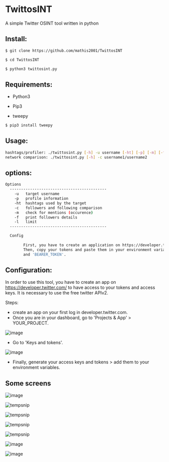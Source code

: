 # TwittosINT
A simple Twitter OSINT tool written in python

## Install:
```bash
$ git clone https://github.com/mathis2001/TwittosINT

$ cd TwittosINT

$ python3 twittosint.py
```
## Requirements:

- Python3

- Pip3

- tweepy

```bash
$ pip3 install tweepy
```

## Usage:
```bash
hashtags/profiler: ./twittosint.py [-h] -u username [-ht] [-p] [-m] [-f] [-l limit]
network comparison: ./twittosint.py [-h] -c username1/username2

```
## options:
```bash
Options
  -------------------------------------------
	-u   target username
	-p   profile information
	-ht  hashtags used by the target
	-c   followers and following comparison
	-m   check for mentions (occurence)
	-f   print followers details
	-l   limit
  -------------------------------------------

  Config 
        
        First, you have to create an application on https://developer.twitter.com/.
        Then, copy your tokens and paste them in your environment variables as 'CONSUMER_KEY', 'CONSUMER_SECRET', 'ACCESS_TOKEN', 'ACCESS_TOKEN_SECRET'
        and 'BEARER_TOKEN'.

```
## Configuration:

In order to use this tool, you have to create an app on https://developer.twitter.com/ to have access to your tokens and access keys.
It is necessary to use the free twitter APIv2.

Steps:

- create an app on your first log in developer.twitter.com.
- Once you are in your dashboard, go to 'Projects & App' > YOUR_PROJECT.

![image](https://user-images.githubusercontent.com/40497633/173073516-15390f60-e63d-4e1a-b431-a135c63a56b2.png)
- Go to 'Keys and tokens'.

![image](https://user-images.githubusercontent.com/40497633/173073920-b07666e1-2f79-4db0-bf30-2788ff2dada3.png)
- Finally, generate your access keys and tokens > add them to your environment variables.

## Some screens

![image](https://user-images.githubusercontent.com/40497633/173357103-c8c4f03c-a5c1-4159-b91a-6adcc23c6124.png)

![tempsnip](https://user-images.githubusercontent.com/40497633/173075972-083ee916-e1a6-485f-b339-5775ffded5d1.png)

![tempsnip](https://user-images.githubusercontent.com/40497633/173076312-3e46ea75-abe1-41c8-b55c-24f90c4d0e99.png)

![tempsnip](https://user-images.githubusercontent.com/40497633/173076890-4e4fa858-38b9-4c6f-98d3-79cb73006618.png)

![tempsnip](https://user-images.githubusercontent.com/40497633/173352166-1bc1b27e-77f5-4a1d-aa4c-d64059da3bd2.png)

![image](https://user-images.githubusercontent.com/40497633/173357906-81c37cd0-ae85-47a2-91c4-1612937ed394.png)

![image](https://user-images.githubusercontent.com/40497633/174047399-76163f57-9392-49ac-8110-bc7772d1c560.png)

